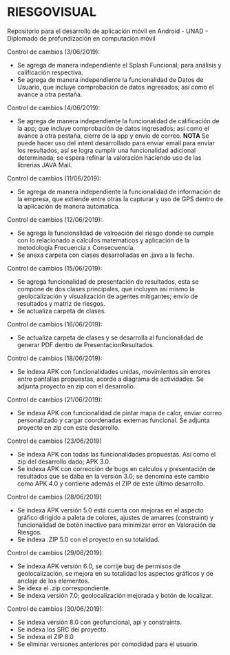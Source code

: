 # RIESGOVISUAL
Repositorio para el desarrollo de aplicación móvil en Android - UNAD - Diplomado de profundización en computación móvil

Control de cambios (3/06/2019):
- Se agrega de manera independiente el Splash Funcional; para análisis y calificación respectiva.
- Se agrega de manera independiente la funcionalidad de Datos de Usuario, que incluye comprobación de datos ingresados; así como el avance a otra pestaña.

Control de cambios (4/06/2019):
- Se agrega de manera independiente la funcionalidad de calificación de la app; que incluye comprobación de datos ingresados; así como el avance a otra pestaña, cierre de la app y envío de correo.
<b> NOTA </b> Se puede hacer uso del intent desarrollado para envíar email para envíar los resultados, así se logra cumplir una funcionalidad adicional determinada; se espera refinar la valoración haciendo uso de las librerias JAVA Mail.

Control de cambios (11/06/2019):
- Se agrega de manera independiente la funcionalidad de información de la empresa, que extiende entre otras la capturar y uso de GPS dentro de la aplicación de manera automatica.

Control de cambios (12/06/2019):
- Se agrega la funcionalidad de valroación del riesgo donde se cumple con lo relacionado a calculos matematicos y aplicación de la metodología Frecuencia x Consecuencia.
- Se anexa carpeta con clases desarrolladas en .java a la fecha.

Control de cambios (15/06/2019):
- Se agrega funcionalidad de presentación de resultados, esta se compone de dos clases principales, que incluyen así mismo la geolocalización y visualización de agentes mitigantes; envío de resultados y matriz de riesgos.
- Se actualiza carpeta de clases.

Control de cambios (16/06/2019):
- Se actualiza carpeta de clases y se desarrolla al funcionalidad de generar PDF dentro de PresentacionResultados.

Control de cambios (18/06/2019):
- Se indexa APK con funcionalidades unidas, movimientos sin errores entre pantallas propuestas, acorde a diagrama de actividades. Se adjunta proyecto en zip con el desarrollo.

Control de cambios (21/06/2019):
- Se indexa APK con funcionalidad de pintar mapa de calor, enviar correo personalizado y cargar coordenadas externas funcional. Se adjunta proyecto en zip con este desarrollo.

Control de cambios (23/06/2019)
- Se indexa APK con todas las funcionalidades propuestas. Así como el zip del desarrollo dado; APK 3.0.
- Se indexa APK con corrección de bugs en calculos y presentación de resultados que se daba en la versión 3.0; se denomina este cambio como APK 4.0 y contiene además el ZIP de este último desarrollo.

Control de cambios (28/06/2019)
- Se indexa APK versión 5.0 está cuenta con mejoras en el aspecto gráfico dirigido a paleta de colores, ajustes de amarres (constraint) y funcionalidad de botón inactivo para minimizar error en Valoración de Riesgos.
- Se indexa .ZIP 5.0 con el proyecto en su totalidad.

Control de cambios (29/06/2019):
- Se indexa APK versión 6.0, se corrije bug de permisos de geolocalización, se mejora en su totalidad los aspectos gráficos y de anclaje de los elementos.
- Se idexa el .zip correspondiente.
- Se indexa versión 7.0; geolocalización mejorada y botón de localizar.

Control de cambios (30/06/2019):
- Se indexa versión 8.0 con geofuncional, api y constraints.
- Se indexa los SRC del proyecto.
- Se indexa el ZIP 8.0
- Se eliminar versiones anteriores por comodidad para el usuario.
